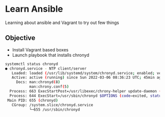 # Learn Ansible

Learning about ansible and Vagrant to try out few things

## Objective

- Install Vagrant based boxes
- Launch playbook that installs chronyd

```bash
systemctl status chronyd
● chronyd.service - NTP client/server
   Loaded: loaded (/usr/lib/systemd/system/chronyd.service; enabled; vendor preset: enabled)
   Active: active (running) since Sun 2022-03-06 08:36:23 UTC; 45min ago
     Docs: man:chronyd(8)
           man:chrony.conf(5)
  Process: 663 ExecStartPost=/usr/libexec/chrony-helper update-daemon (code=exited, status=0/SUCCESS)
  Process: 644 ExecStart=/usr/sbin/chronyd $OPTIONS (code=exited, status=0/SUCCESS)
 Main PID: 655 (chronyd)
   CGroup: /system.slice/chronyd.service
           └─655 /usr/sbin/chronyd
```